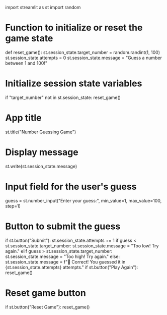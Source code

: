 import streamlit as st
import random

# Function to initialize or reset the game state
def reset_game():
    st.session_state.target_number = random.randint(1, 100)
    st.session_state.attempts = 0
    st.session_state.message = "Guess a number between 1 and 100!"

# Initialize session state variables
if "target_number" not in st.session_state:
    reset_game()

# App title
st.title("Number Guessing Game")

# Display message
st.write(st.session_state.message)

# Input field for the user's guess
guess = st.number_input("Enter your guess:", min_value=1, max_value=100, step=1)

# Button to submit the guess
if st.button("Submit"):
    st.session_state.attempts += 1
    if guess < st.session_state.target_number:
        st.session_state.message = "Too low! Try again."
    elif guess > st.session_state.target_number:
        st.session_state.message = "Too high! Try again."
    else:
        st.session_state.message = f"🎉 Correct! You guessed it in {st.session_state.attempts} attempts."
        if st.button("Play Again"):
            reset_game()

# Reset game button
if st.button("Reset Game"):
    reset_game()


<!---
SenthilKumaran2162006/SenthilKumaran2162006 is a ✨ special ✨ repository because its `README.md` (this file) appears on your GitHub profile.
You can click the Preview link to take a look at your changes.
--->
